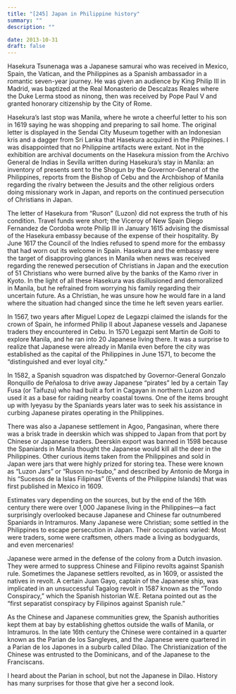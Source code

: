 ```yaml
---
title: "[245] Japan in Philippine history"
summary: ""
description: ""

date: 2013-10-31
draft: false
---
```


Hasekura Tsunenaga was a Japanese samurai who was received in Mexico, Spain, the Vatican, and the Philippines as a Spanish ambassador in a romantic seven-year journey. He was given an audience by King Philip III in Madrid, was baptized at the Real Monasterio de Descalzas Reales where the Duke Lerma stood as ninong, then was received by Pope Paul V and granted honorary citizenship by the City of Rome.

Hasekura’s last stop was Manila, where he wrote a cheerful letter to his son in 1619 saying he was shopping and preparing to sail home. The original letter is displayed in the Sendai City Museum together with an Indonesian kris and a dagger from Sri Lanka that Hasekura acquired in the Philippines. I was disappointed that no Philippine artifacts were extant. Not in the exhibition are archival documents on the Hasekura mission from the Archivo General de Indias in Sevilla written during Hasekura’s stay in Manila: an inventory of presents sent to the Shogun by the Governor-General of the Philippines, reports from the Bishop of Cebu and the Archbishop of Manila regarding the rivalry between the Jesuits and the other religious orders doing missionary work in Japan, and reports on the continued persecution of Christians in Japan.

The letter of Hasekura from “Ruson” (Luzon) did not express the truth of his condition. Travel funds were short; the Viceroy of New Spain Diego Fernandez de Cordoba wrote Philip III in January 1615 advising the dismissal of the Hasekura embassy because of the expense of their hospitality. By June 1617 the Council of the Indies refused to spend more for the embassy that had worn out its welcome in Spain. Hasekura and the embassy were the target of disapproving glances in Manila when news was received regarding the renewed persecution of Christians in Japan and the execution of 51 Christians who were burned alive by the banks of the Kamo river in Kyoto. In the light of all these Hasekura was disillusioned and demoralized in Manila, but he refrained from worrying his family regarding their uncertain future. As a Christian, he was unsure how he would fare in a land where the situation had changed since the time he left seven years earlier.

In 1567, two years after Miguel Lopez de Legazpi claimed the islands for the crown of Spain, he informed Philip II about Japanese vessels and Japanese traders they encountered in Cebu. In 1570 Legazpi sent Martin de Goiti to explore Manila, and he ran into 20 Japanese living there. It was a surprise to realize that Japanese were already in Manila even before the city was established as the capital of the Philippines in June 1571, to become the “distinguished and ever loyal city.”

In 1582, a Spanish squadron was dispatched by Governor-General Gonzalo Ronquillo de Peñalosa to drive away Japanese “pirates” led by a certain Tay Fusa (or Taifuzu) who had built a fort in Cagayan in northern Luzon and used it as a base for raiding nearby coastal towns. One of the items brought up with Iyeyasu by the Spaniards years later was to seek his assistance in curbing Japanese pirates operating in the Philippines.

There was also a Japanese settlement in Agoo, Pangasinan, where there was a brisk trade in deerskin which was shipped to Japan from that port by Chinese or Japanese traders. Deerskin export was banned in 1598 because the Spaniards in Manila thought the Japanese would kill all the deer in the Philippines. Other curious items taken from the Philippines and sold in Japan were jars that were highly prized for storing tea. These were known as “Luzon Jars” or “Ruson no-tsubo,” and described by Antonio de Morga in his “Sucesos de la Islas Filipinas” (Events of the Philippine Islands) that was first published in Mexico in 1609.

Estimates vary depending on the sources, but by the end of the 16th century there were over 1,000 Japanese living in the Philippines—a fact surprisingly overlooked because Japanese and Chinese far outnumbered Spaniards in Intramuros. Many Japanese were Christian; some settled in the Philippines to escape persecution in Japan. Their occupations varied: Most were traders, some were craftsmen, others made a living as bodyguards, and even mercenaries!

Japanese were armed in the defense of the colony from a Dutch invasion. They were armed to suppress Chinese and Filipino revolts against Spanish rule. Sometimes the Japanese settlers revolted, as in 1609, or assisted the natives in revolt. A certain Juan Gayo, captain of the Japanese ship, was implicated in an unsuccessful Tagalog revolt in 1587 known as the “Tondo Conspiracy,” which the Spanish historian W.E. Retana pointed out as the “first separatist conspiracy by Filipinos against Spanish rule.”

As the Chinese and Japanese communities grew, the Spanish authorities kept them at bay by establishing ghettos outside the walls of Manila, or Intramuros. In the late 16th century the Chinese were contained in a quarter known as the Parian de los Sangleyes, and the Japanese were quartered in a Parian de los Japones in a suburb called Dilao. The Christianization of the Chinese was entrusted to the Dominicans, and of the Japanese to the Franciscans.

I heard about the Parian in school, but not the Japanese in Dilao. History has many surprises for those that give her a second look.
